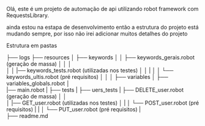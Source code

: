 Olá, este é um projeto de automação de api utilizando robot framework com RequestsLibrary. 

ainda estou na estapa de desenvolvimento então a estrutura do projeto está mudando sempre, por isso não irei adicionar muitos detalhes do projeto

Estrutura em pastas
 

├── logs
├── resources
│   ├── keywords
│   │   ├── keywords_gerais.robot (geração de massa)
│   │   │      
│   │   |── keywords_tests.robot (utilizadas nos testes)
│   │   | 
│   │   └── keywords_ultis.robot (pré requisitos)
│   │
│   ├── variables
│       ├── variables_globals.robot
│    
|── main.robot 
|
├── tests
|    ├── uers_tests
|         ├── DELETE_user.robot (geração de massa)
│         │      
│         |── GET_user.robot (utilizadas nos testes)
│         | 
│         └── POST_user.robot (pré requisitos)
|         | 
│         └── PUT_user.robot (pré requisitos)
|        
├── readme.md


